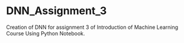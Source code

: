 # DNN_Assignment_3
Creation of DNN for assignment 3 of Introduction of Machine Learning Course
Using Python Notebook.
